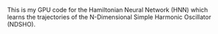 This is my GPU code for the Hamiltonian Neural Network (HNN) which learns the trajectories of the N-Dimensional Simple Harmonic Oscillator (NDSHO).  
